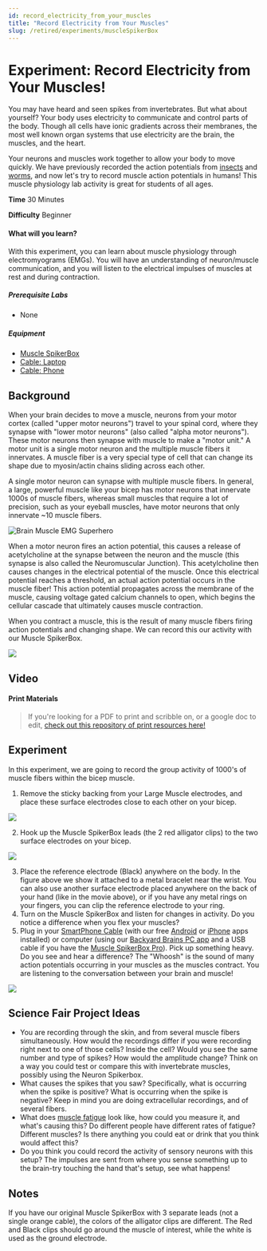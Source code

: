 ```yaml
---
id: record_electricity_from_your_muscles
title: "Record Electricity from Your Muscles"
slug: /retired/experiments/muscleSpikerBox
---
```


# Experiment: Record Electricity from Your Muscles!

You may have heard and seen spikes from invertebrates. But what about
yourself? Your body uses electricity to communicate and control parts of the
body. Though all cells have ionic gradients across their membranes, the most
well known organ systems that use electricity are the brain, the muscles, and
the heart.

Your neurons and muscles work together to allow your body to move quickly. We
have previously recorded the action potentials from
[insects](http://www.backyardbrains.com/experiments/spikerbox) and
[worms](http://www.backyardbrains.com/experiments/speed), and now let's try to
record muscle action potentials in humans! This muscle physiology lab activity
is great for students of all ages.

**Time**  30 Minutes

**Difficulty**  Beginner

#### What will you learn?

With this experiment, you can learn about muscle physiology through
electromyograms (EMGs). You will have an understanding of neuron/muscle
communication, and you will listen to the electrical impulses of muscles at
rest and during contraction.

##### Prerequisite Labs

  * None

##### Equipment

* [Muscle SpikerBox](https://backyardbrains.com/products/emgspikerbox)
* [Cable: Laptop](https://backyardbrains.com/products/laptopcable) 
* [Cable: Phone](https://backyardbrains.com/products/smartphonecable)

## Background

When your brain decides to move a muscle, neurons from your motor cortex
(called "upper motor neurons") travel to your spinal cord, where they synapse
with "lower motor neurons" (also called "alpha motor neurons"). These motor
neurons then synapse with muscle to make a "motor unit." A motor unit is a
single motor neuron and the multiple muscle fibers it innervates. A muscle
fiber is a very special type of cell that can change its shape due to
myosin/actin chains sliding across each other.

A single motor neuron can synapse with multiple muscle fibers. In general, a
large, powerful muscle like your bicep has motor neurons that innervate 1000s
of muscle fibers, whereas small muscles that require a lot of precision, such
as your eyeball muscles, have motor neurons that only innervate ~10 muscle
fibers.

![Brain Muscle EMG Superhero](./img/emg_brain_muscle_superhero.jpg)

When a motor neuron fires an action potential, this causes a release of
acetylcholine at the synapse between the neuron and the muscle (this synapse
is also called the Neuromuscular Junction). This acetylcholine then causes
changes in the electrical potential of the muscle. Once this electrical
potential reaches a threshold, an actual action potential occurs in the muscle
fiber! This action potential propagates across the membrane of the muscle,
causing voltage gated calcium channels to open, which begins the cellular
cascade that ultimately causes muscle contraction.

When you contract a muscle, this is the result of many muscle fibers firing
action potentials and changing shape. We can record this our activity with our
Muscle SpikerBox.

[ ![](./img/bicep.jpg)](.img/bicep.jpg)

## Video

#### Print Materials

> If you're looking for a PDF to print and scribble on, or a google doc to
> edit, [check out this repository of print resources here!](https://drive.google.com/drive/folders/1bE1B0DvsGNauhyj-z8YjzuBXmFYivfkR?usp=sharing)

## Experiment

In this experiment, we are going to record the group activity of 1000's of
muscle fibers within the bicep muscle.

  1. Remove the sticky backing from your Large Muscle electrodes, and place these surface electrodes close to each other on your bicep. 

[ ![](./img/EMG-Placement.png)](.img/EMG-Placement.png)

  2. Hook up the Muscle SpikerBox leads (the 2 red alligator clips) to the two surface electrodes on your bicep. 

[ ![](./img/EMG-SetupEMG.png)](.img/EMG-SetupEMG.png)

  3. Place the reference electrode (Black) anywhere on the body. In the figure above we show it attached to a metal bracelet near the wrist. You can also use another surface electrode placed anywhere on the back of your hand (like in the movie above), or if you have any metal rings on your fingers, you can clip the reference electrode to your ring. 
  4. Turn on the Muscle SpikerBox and listen for changes in activity. Do you notice a difference when you flex your muscles?
  5. Plug in your [SmartPhone Cable](https://backyardbrains.com/products/smartphonecable) (with our free [Android](https://play.google.com/store/apps/details?id=com.backyardbrains) or [iPhone](https://itunes.apple.com/gb/app/backyard-brains/id367151200?mt=8) apps installed) or computer (using our [Backyard Brains PC app](http://www.backyardbrains.com/./files/Backyard_Brains_Neuron_Recorder_Install.air.zip) and a USB cable if you have the [Muscle SpikerBox Pro](https://backyardbrains.com/products/musclespikerboxpro)). Pick up something heavy. Do you see and hear a difference? The "Whoosh" is the sound of many action potentials occurring in your muscles as the muscles contract. You are listening to the conversation between your brain and muscle! 

[ ![](./img/EMG-iPhone.png)](.img/EMG-iPhone.png)

## Science Fair Project Ideas

* You are recording through the skin, and from several muscle fibers simultaneously. How would the recordings differ if you were recording right next to one of those cells? Inside the cell? Would you see the same number and type of spikes? How would the amplitude change? Think on a way you could test or compare this with invertebrate muscles, possibly using the Neuron Spikerbox. 
* What causes the spikes that you saw? Specifically, what is occurring when the spike is positive? What is occurring when the spike is negative? Keep in mind you are doing extracellular recordings, and of several fibers. 
* What does [muscle fatigue](https://backyardbrains.com/experiments/fatigue) look like, how could you measure it, and what's causing this? Do different people have different rates of fatigue? Different muscles? Is there anything you could eat or drink that you think would affect this? 
* Do you think you could record the activity of sensory neurons with this setup? The impulses are sent from where you sense something up to the brain-try touching the hand that's setup, see what happens!

## Notes

If you have our original Muscle SpikerBox with 3 separate leads (not a single
orange cable), the colors of the alligator clips are different. The Red and
Black clips should go around the muscle of interest, while the white is used
as the ground electrode.


